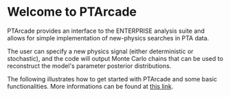 # Welcome to PTArcade
PTArcade provides an interface to the ENTERPRISE analysis suite and allows for simple implementation of new-physics searches in PTA data. 

The user can specify a new physics signal (either deterministic or stochastic), and the code will output Monte Carlo chains that can be used to reconstruct the model's parameter posterior distributions. 

The following illustrates how to get started with PTArcade and some basic functionalities. More informations can be found at [this link]().
